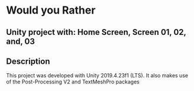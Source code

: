 # Would you Rather
Unity project with: Home Screen, Screen 01, 02, and, 03
-----------------------------------------------------------------------------------------------------

## Description

This project was developed with Unity 2019.4.23f1 (LTS).
It also makes use of the Post-Processing V2 and TextMeshPro packages


